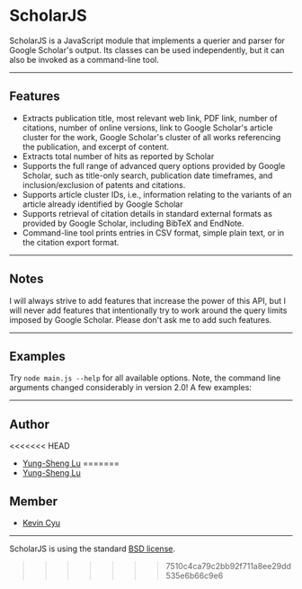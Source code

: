 # ScholarJS

ScholarJS is a JavaScript module that implements a querier and parser for Google Scholar's output. Its classes can be used independently, but it can also be invoked as a command-line tool.

---
## Features

* Extracts publication title, most relevant web link, PDF link, number of citations, number of online versions, link to Google Scholar's article cluster for the work, Google Scholar's cluster of all works referencing the publication, and excerpt of content.
* Extracts total number of hits as reported by Scholar
* Supports the full range of advanced query options provided by Google Scholar, such as title-only search, publication date timeframes, and inclusion/exclusion of patents and citations.
* Supports article cluster IDs, i.e., information relating to the variants of an article already identified by Google Scholar
* Supports retrieval of citation details in standard external formats as provided by Google Scholar, including BibTeX and EndNote.
* Command-line tool prints entries in CSV format, simple plain text, or in the citation export format.

---
## Notes

I will always strive to add features that increase the power of this API, but I will never add features that intentionally try to work around the query limits imposed by Google Scholar. Please don't ask me to add such features.

---
## Examples

Try `node main.js --help` for all available options. Note, the command line arguments changed considerably in version 2.0! A few examples:

---
## Author

<<<<<<< HEAD
* [Yung-Sheng Lu](https://yungshenglu.github.io/)
=======
* [Yung-Sheng Lu](https://yungshenglu.github.io/)

## Member

* [Kevin Cyu](https://kevinbird61.github.io/Intro/)

---
ScholarJS is using the standard [BSD license](http://opensource.org/licenses/BSD-2-Clause).
>>>>>>> 7510c4ca79c2bb92f711a8ee29dd535e6b66c9e6

